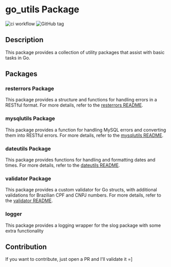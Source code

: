 # go_utils Package

![ci workflow](https://github.com/diegoclair/go_utils/actions/workflows/ci.yaml/badge.svg)
![GitHub tag](https://img.shields.io/github/tag/diegoclair/go_utils.svg)


## Description

This package provides a collection of utility packages that assist with basic tasks in Go.

## Packages

### resterrors Package

This package provides a structure and functions for handling errors in a RESTful format. For more details, refer to the [resterrors README](./resterrors/README.md).

### mysqlutils Package

This package provides a function for handling MySQL errors and converting them into RESTful errors. For more details, refer to the [mysqlutils README](./mysqlutils/README.md).

### dateutils Package

This package provides functions for handling and formatting dates and times. For more details, refer to the [dateutils README](./dateutils/README.md).

### validator Package
This package provides a custom validator for Go structs, with additional validations for Brazilian CPF and CNPJ numbers. For more details, refer to the [validator README](./validator/README.md).

### logger 
This package provides a logging wrapper for the slog package with some extra functionality


## Contribution

If you want to contribute, just open a PR and I'll validate it =]
